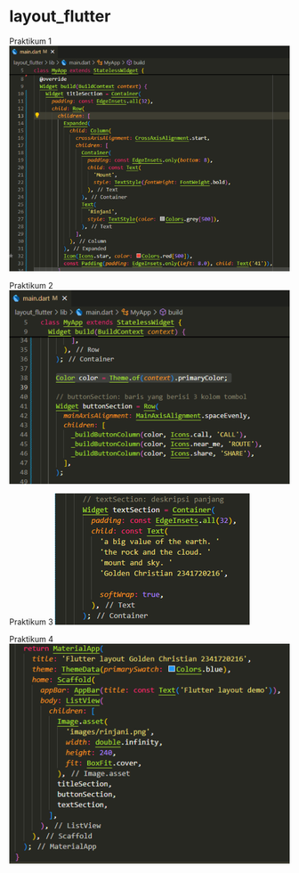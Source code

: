 # layout_flutter

Praktikum 1
![img](img/praktikum1.png)

Praktikum 2
![img](img/praktikum2.png)

Praktikum 3
![img](img/praktikum3.png)

Praktikum 4
![img](img/praktikum4.png)